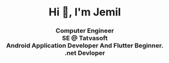 <h1 align="center">Hi 👋, I'm Jemil</h1>
<h3 align="center">Computer Engineer<br/> 
 SE @ Tatvasoft<br/>
 Android Application Developer And Flutter Beginner.<br/>
.net Devloper</h3>

<!--
**Jemil2301/Jemil2301** is a ✨ _special_ ✨ repository because its `README.md` (this file) appears on your GitHub profile.

Here are some ideas to get you started:

- 🔭 I’m currently working on ...
- 🌱 I’m currently learning ...
- 👯 I’m looking to collaborate on ...
- 🤔 I’m looking for help with ...
- 💬 Ask me about ...
- 📫 How to reach me: ...
- 😄 Pronouns: ...
- ⚡ Fun fact: ...
-->
